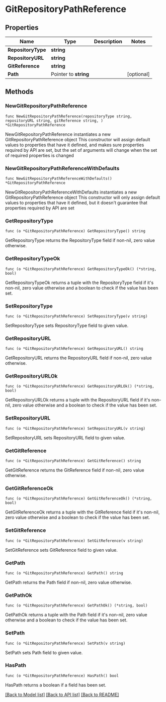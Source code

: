 # GitRepositoryPathReference

## Properties

Name | Type | Description | Notes
------------ | ------------- | ------------- | -------------
**RepositoryType** | **string** |  | 
**RepositoryURL** | **string** |  | 
**GitReference** | **string** |  | 
**Path** | Pointer to **string** |  | [optional] 

## Methods

### NewGitRepositoryPathReference

`func NewGitRepositoryPathReference(repositoryType string, repositoryURL string, gitReference string, ) *GitRepositoryPathReference`

NewGitRepositoryPathReference instantiates a new GitRepositoryPathReference object
This constructor will assign default values to properties that have it defined,
and makes sure properties required by API are set, but the set of arguments
will change when the set of required properties is changed

### NewGitRepositoryPathReferenceWithDefaults

`func NewGitRepositoryPathReferenceWithDefaults() *GitRepositoryPathReference`

NewGitRepositoryPathReferenceWithDefaults instantiates a new GitRepositoryPathReference object
This constructor will only assign default values to properties that have it defined,
but it doesn't guarantee that properties required by API are set

### GetRepositoryType

`func (o *GitRepositoryPathReference) GetRepositoryType() string`

GetRepositoryType returns the RepositoryType field if non-nil, zero value otherwise.

### GetRepositoryTypeOk

`func (o *GitRepositoryPathReference) GetRepositoryTypeOk() (*string, bool)`

GetRepositoryTypeOk returns a tuple with the RepositoryType field if it's non-nil, zero value otherwise
and a boolean to check if the value has been set.

### SetRepositoryType

`func (o *GitRepositoryPathReference) SetRepositoryType(v string)`

SetRepositoryType sets RepositoryType field to given value.


### GetRepositoryURL

`func (o *GitRepositoryPathReference) GetRepositoryURL() string`

GetRepositoryURL returns the RepositoryURL field if non-nil, zero value otherwise.

### GetRepositoryURLOk

`func (o *GitRepositoryPathReference) GetRepositoryURLOk() (*string, bool)`

GetRepositoryURLOk returns a tuple with the RepositoryURL field if it's non-nil, zero value otherwise
and a boolean to check if the value has been set.

### SetRepositoryURL

`func (o *GitRepositoryPathReference) SetRepositoryURL(v string)`

SetRepositoryURL sets RepositoryURL field to given value.


### GetGitReference

`func (o *GitRepositoryPathReference) GetGitReference() string`

GetGitReference returns the GitReference field if non-nil, zero value otherwise.

### GetGitReferenceOk

`func (o *GitRepositoryPathReference) GetGitReferenceOk() (*string, bool)`

GetGitReferenceOk returns a tuple with the GitReference field if it's non-nil, zero value otherwise
and a boolean to check if the value has been set.

### SetGitReference

`func (o *GitRepositoryPathReference) SetGitReference(v string)`

SetGitReference sets GitReference field to given value.


### GetPath

`func (o *GitRepositoryPathReference) GetPath() string`

GetPath returns the Path field if non-nil, zero value otherwise.

### GetPathOk

`func (o *GitRepositoryPathReference) GetPathOk() (*string, bool)`

GetPathOk returns a tuple with the Path field if it's non-nil, zero value otherwise
and a boolean to check if the value has been set.

### SetPath

`func (o *GitRepositoryPathReference) SetPath(v string)`

SetPath sets Path field to given value.

### HasPath

`func (o *GitRepositoryPathReference) HasPath() bool`

HasPath returns a boolean if a field has been set.


[[Back to Model list]](../README.md#documentation-for-models) [[Back to API list]](../README.md#documentation-for-api-endpoints) [[Back to README]](../README.md)



